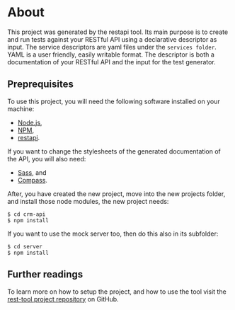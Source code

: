 # About

This project was generated by the restapi tool. Its main purpose is to create and run tests against your RESTful API using a declarative descriptor as input.
The service descriptors are yaml files under the `services folder`.
YAML is a user friendly, easily writable format.
The descriptor is both a documentation of your RESTful API and the input for the test generator.

## Preprequisites

To use this project, you will need the following software installed on your machine:

- [Node.js](http://nodejs.org/),
- [NPM](https://npmjs.org/),
- [restapi](https://github.com/tombenke/rest-tool).

If you want to change the stylesheets of the generated documentation of the API, you will also need:

- [Sass](http://sass-lang.com/), and
- [Compass](http://compass-style.org/).

After, you have created the new project, move into the new projects folder, and install those node modules, the new project needs:

    $ cd crm-api
    $ npm install

If you want to use the mock server too, then do this also in its subfolder:

    $ cd server
    $ npm install


## Further readings

To learn more on how to setup the project, and how to use the tool visit the [rest-tool  project repository](https://github.com/tombenke/rest-tool) on GitHub.